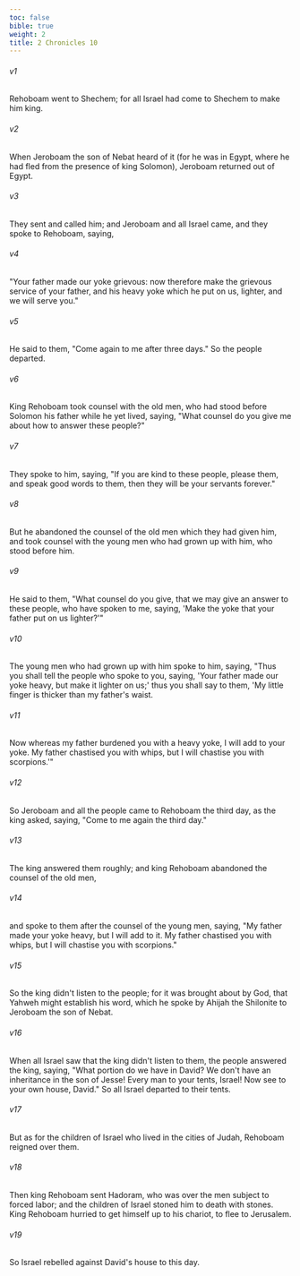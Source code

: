 ```yaml
---
toc: false
bible: true
weight: 2
title: 2 Chronicles 10
---
```




###### v1 
Rehoboam went to Shechem; for all Israel had come to Shechem to make him king. 

###### v2 
When Jeroboam the son of Nebat heard of it (for he was in Egypt, where he had fled from the presence of king Solomon), Jeroboam returned out of Egypt. 

###### v3 
They sent and called him; and Jeroboam and all Israel came, and they spoke to Rehoboam, saying, 

###### v4 
"Your father made our yoke grievous: now therefore make the grievous service of your father, and his heavy yoke which he put on us, lighter, and we will serve you." 

###### v5 
He said to them, "Come again to me after three days." So the people departed. 

###### v6 
King Rehoboam took counsel with the old men, who had stood before Solomon his father while he yet lived, saying, "What counsel do you give me about how to answer these people?" 

###### v7 
They spoke to him, saying, "If you are kind to these people, please them, and speak good words to them, then they will be your servants forever." 

###### v8 
But he abandoned the counsel of the old men which they had given him, and took counsel with the young men who had grown up with him, who stood before him. 

###### v9 
He said to them, "What counsel do you give, that we may give an answer to these people, who have spoken to me, saying, 'Make the yoke that your father put on us lighter?'" 

###### v10 
The young men who had grown up with him spoke to him, saying, "Thus you shall tell the people who spoke to you, saying, 'Your father made our yoke heavy, but make it lighter on us;' thus you shall say to them, 'My little finger is thicker than my father's waist. 

###### v11 
Now whereas my father burdened you with a heavy yoke, I will add to your yoke. My father chastised you with whips, but I will chastise you with scorpions.'" 

###### v12 
So Jeroboam and all the people came to Rehoboam the third day, as the king asked, saying, "Come to me again the third day." 

###### v13 
The king answered them roughly; and king Rehoboam abandoned the counsel of the old men, 

###### v14 
and spoke to them after the counsel of the young men, saying, "My father made your yoke heavy, but I will add to it. My father chastised you with whips, but I will chastise you with scorpions." 

###### v15 
So the king didn't listen to the people; for it was brought about by God, that Yahweh might establish his word, which he spoke by Ahijah the Shilonite to Jeroboam the son of Nebat. 

###### v16 
When all Israel saw that the king didn't listen to them, the people answered the king, saying, "What portion do we have in David? We don't have an inheritance in the son of Jesse! Every man to your tents, Israel! Now see to your own house, David." So all Israel departed to their tents. 

###### v17 
But as for the children of Israel who lived in the cities of Judah, Rehoboam reigned over them. 

###### v18 
Then king Rehoboam sent Hadoram, who was over the men subject to forced labor; and the children of Israel stoned him to death with stones. King Rehoboam hurried to get himself up to his chariot, to flee to Jerusalem. 

###### v19 
So Israel rebelled against David's house to this day.

